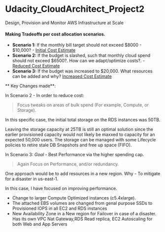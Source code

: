# Udacity_CloudArchitect_Project2
Design, Provision and Monitor AWS Infrastructure at Scale

#### Making Tradeoffs per cost allocation scenarios.

* **Scenario 1:** If the monthly bill target should not exceed $8000 - $10,000? - [Initial Cost Estimate](https://calculator.aws/#/estimate?id=e9b8d9187e38b54de4a39dc3bf1e42036f697e3d)
* **Scenario 2:** If the budget is slashed, such that monthly cloud spend should not exceed $6500?. How can we adapt/optimize costs?. - [Reduced Cost Estimate](https://calculator.aws/#/estimate?id=9cbf71d8403880304dc243cc82a92e96f7c647b4)
* **Scenario 3:** If the budget was increased to $20,000. What resources can be added and why? [Increased Cost Estimate](https://calculator.aws/#/estimate?id=9cbf71d8403880304dc243cc82a92e96f7c647b4)

** Key Changes made**:

In Scenario 2 - In order to reduce cost: 
> Focus tweaks on areas of bulk spend (For example, Compute, or Storage).

In this specific case, the initial total storage on the RDS instances was 50TB.

Leaving the storage capacity at 25TB is still an optimal solution since the earlier provisioned capacity would not likely be maxxed to capacity for an expected 50,000 users.  The storage can be managed with some Lifecycle policies to retire stale DB Snapshots and free up space (FIFO).

In Scenario 3: *Goal* - Best Performance via the higher spending cap.
 > Again Focus on Performance, and/or redundancy. 
 
 One approach would be to add resources in a new region.
 Why - To mitigate for a disaster in us-east-1.
 
 In this case, I have focused on improving performance.
  - Change to larger Compute Optimized instances (c5.4xlarge). 
  - The attached EBS volumes are changed from genal purpose SSDs to Provisioned IOPS in all EC2 and RDS instances
  - New Availability Zone in a New region for Failover in case of a disaster. Has its own VPC Nat Gateway,RDS Read replica, EC2 Autoscaling for both Web and App Servers
